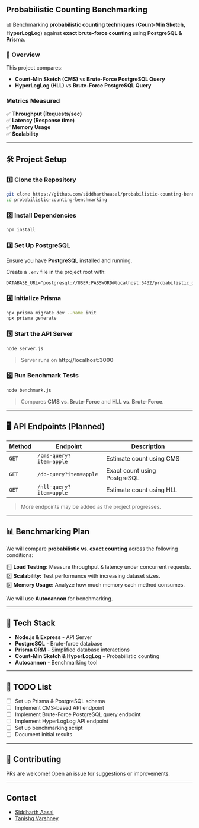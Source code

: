 
## **Probabilistic Counting Benchmarking**  
📊 Benchmarking **probabilistic counting techniques** (**Count-Min Sketch, HyperLogLog**) against **exact brute-force counting** using **PostgreSQL & Prisma**.  

### **🔹 Overview**  
This project compares:  
- **Count-Min Sketch (CMS)** vs **Brute-Force PostgreSQL Query**  
- **HyperLogLog (HLL)** vs **Brute-Force PostgreSQL Query**  

### **Metrics Measured**  
✅ **Throughput (Requests/sec)**  
✅ **Latency (Response time)**  
✅ **Memory Usage**  
✅ **Scalability**  

---

## **🛠 Project Setup**  

### **1️⃣ Clone the Repository**  
```sh
git clone https://github.com/siddharthaasal/probabilistic-counting-benchmarking.git
cd probabilistic-counting-benchmarking
```

### **2️⃣ Install Dependencies**  
```sh
npm install
```

### **3️⃣ Set Up PostgreSQL**  
Ensure you have **PostgreSQL** installed and running.  

Create a `.env` file in the project root with:  
```
DATABASE_URL="postgresql://USER:PASSWORD@localhost:5432/probabilistic_db"
```

### **4️⃣ Initialize Prisma**  
```sh
npx prisma migrate dev --name init
npx prisma generate
```

### **5️⃣ Start the API Server**  
```sh
node server.js
```
> Server runs on **http://localhost:3000**  

### **6️⃣ Run Benchmark Tests**  
```sh
node benchmark.js
```
> Compares **CMS vs. Brute-Force** and **HLL vs. Brute-Force**.  

---

## **🖥 API Endpoints (Planned)**  
| Method | Endpoint | Description |
|--------|----------|-------------|
| `GET` | `/cms-query?item=apple` | Estimate count using CMS |
| `GET` | `/db-query?item=apple` | Exact count using PostgreSQL |
| `GET` | `/hll-query?item=apple` | Estimate count using HLL |

> More endpoints may be added as the project progresses.

---

## **📊 Benchmarking Plan**  
We will compare **probabilistic vs. exact counting** across the following conditions:  

1️⃣ **Load Testing:** Measure throughput & latency under concurrent requests.  
2️⃣ **Scalability:** Test performance with increasing dataset sizes.  
3️⃣ **Memory Usage:** Analyze how much memory each method consumes.  

We will use **Autocannon** for benchmarking.  

---

## **🚀 Tech Stack**  
- **Node.js & Express** - API Server  
- **PostgreSQL** - Brute-force database  
- **Prisma ORM** - Simplified database interactions  
- **Count-Min Sketch & HyperLogLog** - Probabilistic counting  
- **Autocannon** - Benchmarking tool  

---

## **📌 TODO List**  
- [ ] Set up Prisma & PostgreSQL schema  
- [ ] Implement CMS-based API endpoint  
- [ ] Implement Brute-Force PostgreSQL query endpoint  
- [ ] Implement HyperLogLog API endpoint  
- [ ] Set up benchmarking script  
- [ ] Document initial results  

---

## **🤝 Contributing**  
PRs are welcome! Open an issue for suggestions or improvements.  

---

## **Contact**
- [Siddharth Aasal](https://www.linkedin.com/in/siddharthaasal/)
- [Tanishq Varshney](https://www.linkedin.com/in/tanishq-varshney-0b5846322/)